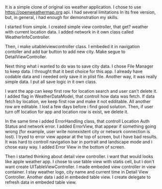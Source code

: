 It is  a simple clone of original ios weather application. 
I chose to use https://openweathermap.org api. I had several limitations In its free version, but, in general, i had enough for demonstration my skills.

I started from simple. I created simple view controller, that get? weather with current location data. I added network in it own class called WeatherInfoController.

Then, i make uitableiviewcontroller class. I embeded it in navigation contoller and add bar button to add new city. Make segue to DetailViewController. 

Next thing what i wanted to do was to save city data. I chose File Manager to keep data. I throught that it best choice for this app. I already have codable data and i needed only save it in plist file. Another way, it was really simple data. I put all save logic in it own class. 

I want the app can keep first row for location search and user can't delete it. I added flag in WeatherDataModel, that controll how data was fetch. If data fetch by location, we keep first row and make it not edditable. All another row are editable. I lost a few days before i find good solution. Then, if user turn off location for app and location row is exist, we delete it. 

In the same time i added ErrorHandling class, that controll Location Auth Status and network error. I added ErrorView, that appear if something going wrong (for example, user write nonexistent city or network connection is lost). I tryed to error view appear at the top of screen, but i  have bad results. It was hard to controll navigation bar in portrait and landscape mode and i chose easy way. I added Error View in the bottom of screen. 

Then i started thinking about detail view controller. i want that would looks like apple weather app. I chose to use table view with statis cell, but i don't want create UITableViewController. I made embeded view controller in view container. I stay weather logo, city name and current time in Detail View Controller. Another data i add in embeded table view. I create delegate to refresh data in embeded table view. 


 



